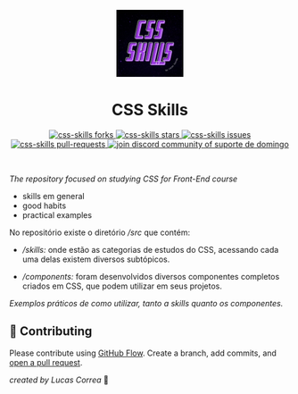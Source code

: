 <p align="center">
  <a href="https://github.com/lucascorreaa/css-skills">
    <img alt="CSS Skills" src="./src/assets/css-skills.png" width="120" />
  </a>
</p>
<h1 align="center">
  CSS Skills
</h1>

<p align="center">
<a href="https://github.com/lucascorreaa/css-skills/fork" target="blank">
<img src="https://img.shields.io/github/forks/lucascorreaa/css-skills?style=flat-square" alt="css-skills forks"/>
</a>
<a href="https://github.com/lucascorreaa/css-skills/stargazers" target="blank">
<img src="https://img.shields.io/github/stars/lucascorreaa/css-skills?style=flat-square" alt="css-skills stars"/>
</a>
<a href="https://github.com/lucascorreaa/css-skills/issues" target="blank">
<img src="https://img.shields.io/github/issues/lucascorreaa/css-skills?style=flat-square" alt="css-skills issues"/>
</a>
<a href="https://github.com/lucascorreaa/css-skills/pulls" target="blank">
<img src="https://img.shields.io/github/issues-pr/lucascorreaa/css-skills?style=flat-square" alt="css-skills pull-requests"/>
</a>
<a href="https://discord.gg/QhKy3eFzSV" target="blank">
<img src="https://img.shields.io/discord/1122342121463095446?label=Join%20Community&logo=discord&style=flat-square" alt="join discord community of suporte de domingo"/>
</a>
<!-- criar licença -->
<!-- <a href="https://github.com/lucascorreaa/css-skills/blob/master/LICENSE" target="blank">
<img src="https://img.shields.io/github/license/lucascorreaa/css-skills?style=flat-square" alt="css-skills license" />
</a> -->
</p>

<br>

_The repository focused on studying CSS for Front-End course_

- skills em general 
- good habits
- practical examples

No repositório existe o diretório */src* que contém: 

* */skills:* onde estão as categorias de estudos do CSS, acessando cada uma delas existem diversos subtópicos. 

* */components:* foram desenvolvidos diversos componentes completos criados em CSS, que podem utilizar em seus projetos.

_Exemplos práticos de como utilizar, tanto a skills quanto os componentes._

## 🍰 Contributing

Please contribute using [GitHub Flow](https://guides.github.com/introduction/flow). Create a branch, add commits, and [open a pull request](https://github.com/lucascorreaa/css-skills/compare).


_created by Lucas Correa_ 🔐